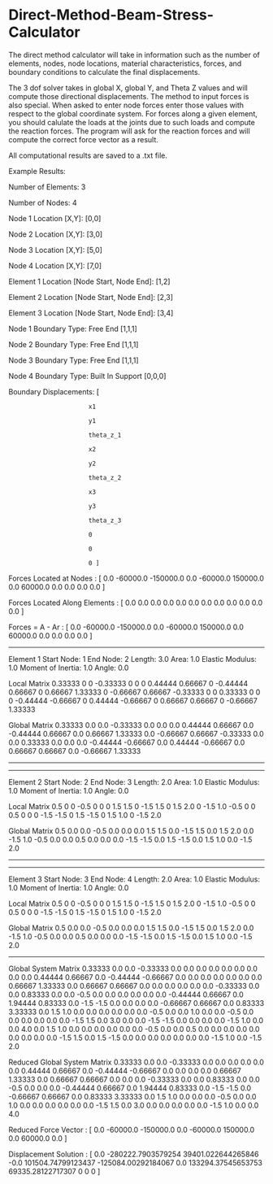 # Direct-Method-Beam-Stress-Calculator

The direct method calculator will take in information such as the number of elements, nodes, node locations, material characteristics, forces, and boundary conditions to calculate the final displacements. 

The 3 dof solver takes in global X, global Y, and Theta Z values and will compute those directional displacements. The method to input forces is also special. When asked to enter node forces enter those values with respect to the global coordinate system. For forces along a given element, you should calulate the loads at the joints due to such loads and compute the reaction forces. The program will ask for the reaction forces and will compute the correct force vector as a result. 

All computational results are saved to a .txt file. 

Example Results:

Number of Elements: 3

Number of Nodes: 4

Node 1 Location [X,Y]: [0,0]

Node 2 Location [X,Y]: [3,0]

Node 3 Location [X,Y]: [5,0]

Node 4 Location [X,Y]: [7,0]


Element 1 Location [Node Start, Node End]: [1,2]

Element 2 Location [Node Start, Node End]: [2,3]

Element 3 Location [Node Start, Node End]: [3,4]


Node 1 Boundary Type: Free End [1,1,1]

Node 2 Boundary Type: Free End [1,1,1]

Node 3 Boundary Type: Free End [1,1,1]

Node 4 Boundary Type: Built In Support [0,0,0]


Boundary Displacements: [ 

                          x1

                          y1
                          
                          theta_z_1
                          
                          x2
                          
                          y2
                          
                          theta_z_2
                          
                          x3
                          
                          y3
                          
                          theta_z_3
                          
                          0
                          
                          0
                          
                          0 ]

Forces Located at Nodes : [ 0.0
                          -60000.0
                          -150000.0
                          0.0
                          -60000.0
                          150000.0
                          0.0
                          60000.0
                          0.0
                          0.0
                          0.0
                          0.0 ]

Forces Located Along Elements : [ 0.0
                          0.0
                          0.0
                          0.0
                          0.0
                          0.0
                          0.0
                          0.0
                          0.0
                          0.0
                          0.0
                          0.0 ]

Forces = A - Ar : [ 0.0
                          -60000.0
                          -150000.0
                          0.0
                          -60000.0
                          150000.0
                          0.0
                          60000.0
                          0.0
                          0.0
                          0.0
                          0.0 ]

------------------------------------------------------------------------------------------------------------------------------
Element 1
Start Node: 1
End Node: 2
Length: 3.0
Area: 1.0
Elastic Modulus: 1.0
Moment of Inertia: 1.0
Angle: 0.0

Local Matrix
        0.33333              0              0       -0.33333              0              0
              0        0.44444        0.66667              0       -0.44444        0.66667
              0        0.66667        1.33333              0       -0.66667        0.66667
       -0.33333              0              0        0.33333              0              0
              0       -0.44444       -0.66667              0        0.44444       -0.66667
              0        0.66667        0.66667              0       -0.66667        1.33333


Global Matrix
        0.33333            0.0            0.0       -0.33333            0.0            0.0
            0.0        0.44444        0.66667            0.0       -0.44444        0.66667
            0.0        0.66667        1.33333            0.0       -0.66667        0.66667
       -0.33333            0.0            0.0        0.33333            0.0            0.0
            0.0       -0.44444       -0.66667            0.0        0.44444       -0.66667
            0.0        0.66667        0.66667            0.0       -0.66667        1.33333


------------------------------------------------------------------------------------------------------------------------------
------------------------------------------------------------------------------------------------------------------------------
Element 2
Start Node: 2
End Node: 3
Length: 2.0
Area: 1.0
Elastic Modulus: 1.0
Moment of Inertia: 1.0
Angle: 0.0

Local Matrix
            0.5              0              0           -0.5              0              0
              0            1.5            1.5              0           -1.5            1.5
              0            1.5            2.0              0           -1.5            1.0
           -0.5              0              0            0.5              0              0
              0           -1.5           -1.5              0            1.5           -1.5
              0            1.5            1.0              0           -1.5            2.0


Global Matrix
            0.5            0.0            0.0           -0.5            0.0            0.0
            0.0            1.5            1.5            0.0           -1.5            1.5
            0.0            1.5            2.0            0.0           -1.5            1.0
           -0.5            0.0            0.0            0.5            0.0            0.0
            0.0           -1.5           -1.5            0.0            1.5           -1.5
            0.0            1.5            1.0            0.0           -1.5            2.0


------------------------------------------------------------------------------------------------------------------------------
------------------------------------------------------------------------------------------------------------------------------
Element 3
Start Node: 3
End Node: 4
Length: 2.0
Area: 1.0
Elastic Modulus: 1.0
Moment of Inertia: 1.0
Angle: 0.0

Local Matrix
            0.5              0              0           -0.5              0              0
              0            1.5            1.5              0           -1.5            1.5
              0            1.5            2.0              0           -1.5            1.0
           -0.5              0              0            0.5              0              0
              0           -1.5           -1.5              0            1.5           -1.5
              0            1.5            1.0              0           -1.5            2.0


Global Matrix
            0.5            0.0            0.0           -0.5            0.0            0.0
            0.0            1.5            1.5            0.0           -1.5            1.5
            0.0            1.5            2.0            0.0           -1.5            1.0
           -0.5            0.0            0.0            0.5            0.0            0.0
            0.0           -1.5           -1.5            0.0            1.5           -1.5
            0.0            1.5            1.0            0.0           -1.5            2.0


------------------------------------------------------------------------------------------------------------------------------
Global System Matrix
        0.33333            0.0            0.0       -0.33333            0.0            0.0            0.0            0.0            0.0            0.0            0.0            0.0
            0.0        0.44444        0.66667            0.0       -0.44444       -0.66667            0.0            0.0            0.0            0.0            0.0            0.0
            0.0        0.66667        1.33333            0.0        0.66667        0.66667            0.0            0.0            0.0            0.0            0.0            0.0
       -0.33333            0.0            0.0        0.83333            0.0            0.0           -0.5            0.0            0.0            0.0            0.0            0.0
            0.0       -0.44444        0.66667            0.0        1.94444        0.83333            0.0           -1.5           -1.5            0.0            0.0            0.0
            0.0       -0.66667        0.66667            0.0        0.83333        3.33333            0.0            1.5            1.0            0.0            0.0            0.0
            0.0            0.0            0.0           -0.5            0.0            0.0            1.0            0.0            0.0           -0.5            0.0            0.0
            0.0            0.0            0.0            0.0           -1.5            1.5            0.0            3.0            0.0            0.0           -1.5           -1.5
            0.0            0.0            0.0            0.0           -1.5            1.0            0.0            0.0            4.0            0.0            1.5            1.0
            0.0            0.0            0.0            0.0            0.0            0.0           -0.5            0.0            0.0            0.5            0.0            0.0
            0.0            0.0            0.0            0.0            0.0            0.0            0.0           -1.5            1.5            0.0            1.5           -1.5
            0.0            0.0            0.0            0.0            0.0            0.0            0.0           -1.5            1.0            0.0           -1.5            2.0


Reduced Global System Matrix
        0.33333            0.0            0.0       -0.33333            0.0            0.0            0.0            0.0            0.0
            0.0        0.44444        0.66667            0.0       -0.44444       -0.66667            0.0            0.0            0.0
            0.0        0.66667        1.33333            0.0        0.66667        0.66667            0.0            0.0            0.0
       -0.33333            0.0            0.0        0.83333            0.0            0.0           -0.5            0.0            0.0
            0.0       -0.44444        0.66667            0.0        1.94444        0.83333            0.0           -1.5           -1.5
            0.0       -0.66667        0.66667            0.0        0.83333        3.33333            0.0            1.5            1.0
            0.0            0.0            0.0           -0.5            0.0            0.0            1.0            0.0            0.0
            0.0            0.0            0.0            0.0           -1.5            1.5            0.0            3.0            0.0
            0.0            0.0            0.0            0.0           -1.5            1.0            0.0            0.0            4.0


Reduced Force Vector : [ 0.0
                          -60000.0
                          -150000.0
                          0.0
                          -60000.0
                          150000.0
                          0.0
                          60000.0
                          0.0 ]

Displacement Solution : [ 0.0
                          -280222.7903579254
                          39401.022644265846
                          -0.0
                          101504.74799123437
                          -125084.00292184067
                          0.0
                          133294.37545653753
                          69335.28122717307
                          0
                          0
                          0 ]

